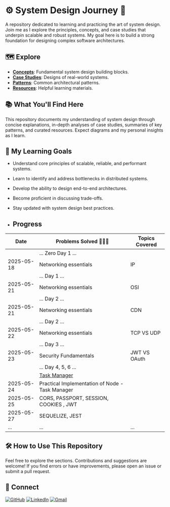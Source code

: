 # ⚙️ System Design Journey 🚀

A repository dedicated to learning and practicing the art of system design. Join me as I explore the principles, concepts, and case studies that underpin scalable and robust systems. My goal here is to build a strong foundation for designing complex software architectures.

## 🗺️ Explore

* **<ins>[Concepts](Concepts/)</ins>**: Fundamental system design building blocks.
* **<ins>[Case Studies](Case-Studies/)</ins>**: Designs of real-world systems.
* **<ins>[Patterns](Patterns/)</ins>**: Common architectural patterns.
* **<ins>[Resources](Resources/)</ins>**: Helpful learning materials.

## 📚 What You'll Find Here

This repository documents my understanding of system design through concise explanations, in-depth analyses of case studies, summaries of key patterns, and curated resources. Expect diagrams and my personal insights as I learn.

## 🚀 My Learning Goals

* Understand core principles of scalable, reliable, and performant systems.
* Learn to identify and address bottlenecks in distributed systems.
* Develop the ability to design end-to-end architectures.
* Become proficient in discussing trade-offs.
* Stay updated with system design best practices.

* ## Progress

| Date       | Problems Solved 🔨💪🏼                            | Topics Covered          |
|------------|--------------------------------------------------|-------------------------|
|            | ... Zero Day 1 ...                               |                         |
| 2025-05-18 | Networking essentials                            | IP                      |
|            | ... Day 1 ...                                    |                         |
| 2025-05-21 | Networking essentials                            | OSI                     |
|            | ... Day 2 ...                                    |                         |
| 2025-05-21 | Networking essentials                            | CDN                     |
|            | ... Day 2 ...                                    |                         |
| 2025-05-22 | Networking essentials                            | TCP VS UDP              |
|            | ... Day 3 ...                                    |                         |
| 2025-05-23 | Security Fundamentals                            | JWT VS OAuth            |
|            | ... Day 4, 5, 6 ...                              |                         |
|            | [Task Manager](https://github.com/Haririshikesh/Task-Manager-Handler-Node)                                     |                         |
| 2025-05-24 | Practical Implementation of Node -Task Manager   |                         |
| 2025-05-25 | CORS, PASSPORT, SESSION, COOKIES , JWT           |                         |
| 2025-05-27 | SEQUELIZE, JEST                                  |                         |
| ...        | ...                                              | ...                     |


## 🛠️ How to Use This Repository

Feel free to explore the sections. Contributions and suggestions are welcome! If you find errors or have improvements, please open an issue or submit a pull request.

## 🔗 Connect

[![GitHub](https://img.shields.io/badge/GitHub-181717?style=flat-square&logo=github&logoColor=ffffff)](https://github.com/Haririshikesh)
[![LinkedIn](https://img.shields.io/badge/LinkedIn-0A66C2?style=flat-square&logo=linkedin&logoColor=ffffff)](https://www.linkedin.com/in/RishikeshKesavan/)
[![Gmail](https://img.shields.io/badge/Gmail-D14836?style=flat-square&logo=gmail&logoColor=ffffff)](mailto:haririshikeshk2003@gmail.com)
